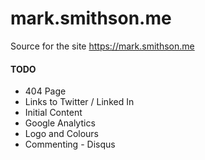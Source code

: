 # mark.smithson.me

Source for the site https://mark.smithson.me

#### TODO

 - 404 Page
 - Links to Twitter / Linked In
 - Initial Content
 - Google Analytics
 - Logo and Colours
 - Commenting - Disqus
